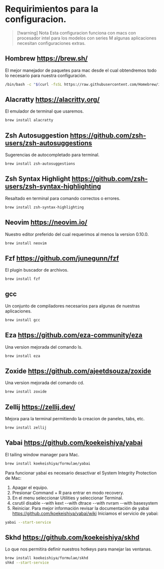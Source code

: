 # Requirimientos para la configuracion.
>[!warning] Nota
Esta configuracion funciona con macs con procesador intel para los modelos con series M algunas aplicaciones necesitan configuraciones extras.
## Hombrew https://brew.sh/
El mejor manejador de paquetes para mac desde el cual obtendremos todo lo necesario para nuestra configuración.
```bash
/bin/bash -c "$(curl -fsSL https://raw.githubusercontent.com/Homebrew/install/HEAD/install.sh)"
```

## Alacratty https://alacritty.org/
El emulador de terminal que usaremos.
```bash
brew install alacratty
```

## Zsh Autosuggestion https://github.com/zsh-users/zsh-autosuggestions
Sugerencias de autocompletado para terminal.
```bash
brew install zsh-autosuggestions
```

## Zsh Syntax Highlight https://github.com/zsh-users/zsh-syntax-highlighting
Resaltado en terminal para comando correctos o errores.
```bash
brew install zsh-syntax-highlighting
```
## Neovim  https://neovim.io/
Nuestro editor preferido del cual requerimos al menos la version 0.10.0.
```bash
brew install neovim
```

## Fzf https://github.com/junegunn/fzf
El plugin buscador de archivos.
```bash
brew install fzf
```

## gcc
Un conjunto de compiladores necesarios para algunas de nuestras aplicaciones.
```bash
brew install gcc
```

## Eza https://github.com/eza-community/eza
Una version mejorada del comando ls.
```bash
brew install eza
```

## Zoxide  https://github.com/ajeetdsouza/zoxide
Una version mejorada del comando cd.
```bash
brew install zoxide
```

## Zellij https://zellij.dev/
Mejora para la terminal permitiendo la creacion de paneles, tabs, etc.
```bash
brew install zellij
```

## Yabai https://github.com/koekeishiya/yabai
El tailing window manager para Mac.
```bash
brew install koekeishiya/formulae/yabai
```
Para funcionar yabai es necesario desactivar el System Integrity Protection de Mac:
1. Apagar el equipo.
2. Presionar Command + R para entrar en modo recovery.
3. En el menu seleccionar Utilities y seleccionar Terminal.
4. csrutil disable --with kext --with dtrace --with nvram --with basesystem
5. Reiniciar.
Para mejor información revisar la documentación de yabai https://github.com/koekeishiya/yabai/wiki
Iniciamos el servicio de yabai:
```bash
yabai --start-service
```
## Skhd https://github.com/koekeishiya/skhd
Lo que nos permitira definir nuestros hotkeys para manejar las ventanas.
```bash
brew install koekeishiya/formulae/skhd
shkd --start-service
```

